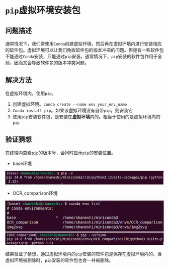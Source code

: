 # `pip`虚拟环境安装包

## 问题描述

通常情况下，我们常使用`Conda`创建虚拟环境，然后再在虚拟环境内进行安装相应的软件包。虚拟环境可以让我们免收软件包的版本冲突的问题。但是有一些软件包不能通过`Conda`安装，只能通过`pip`安装。通常情况下，`pip`安装的软件包作用于全局，因而又会导致软件包的版本冲突问题。

## 解决方法

在虚拟环境内，使用`pip`。

1. 创建虚拟环境。`conda create --name env your_env_name`
2. `Conda install pip`。如果该虚拟环境没有自带`pip`，则安装它
3. 使用`pip`安装软件包，是安装在**虚拟环境**内的。相当于使用的是虚拟环境内的`pip`

## 验证猜想

在终端内查看`pip`的版本号，会同时显示`pip`的安装位置。

- base环境

<img src="pip虚拟环境安装包.assets/image-20240519143708008-1716100644274-1.png" alt="image-20240519143708008" style="zoom: 80%;" />

- OCR_comparison环境

<img src="pip虚拟环境安装包.assets/image-20240519143906207-1716100751009-3.png" alt="image-20240519143906207" style="zoom:80%;" />

<img src="pip虚拟环境安装包.assets/image-20240519144013882-1716100817284-5.png" alt="image-20240519144013882" style="zoom:80%;" />

结果验证了猜想，通过虚拟环境内的`pip`安装的软件包是保存在虚拟环境内的。当虚拟环境被删除时，`pip`安装的软件包也会一并被删除。
